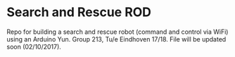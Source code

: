 # Search and Rescue ROD
Repo for building a search and rescue robot (command and control via WiFi) using an Arduino Yun.
Group 213, Tu/e Eindhoven 17/18.
File will be updated soon (02/10/2017).

